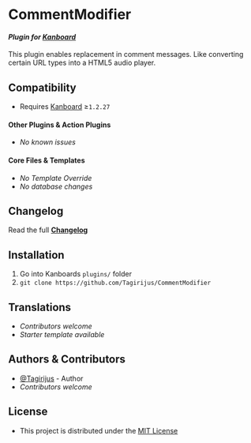 # CommentModifier

#### _Plugin for [Kanboard](https://github.com/fguillot/kanboard "Kanboard - Kanban Project Management Software")_

This plugin enables replacement in comment messages. Like converting certain URL types into a HTML5 audio player.


Compatibility
-------------

- Requires [Kanboard](https://github.com/fguillot/kanboard "Kanboard - Kanban Project Management Software") ≥`1.2.27`

#### Other Plugins & Action Plugins
- _No known issues_
#### Core Files & Templates
- _No Template Override_
- _No database changes_


Changelog
---------

Read the full [**Changelog**](../master/changelog.md "See changes")
 

Installation
------------

1. Go into Kanboards `plugins/` folder
2. `git clone https://github.com/Tagirijus/CommentModifier`


Translations
------------

- _Contributors welcome_
- _Starter template available_

Authors & Contributors
----------------------

- [@Tagirijus](https://github.com/Tagirijus) - Author
- _Contributors welcome_


License
-------
- This project is distributed under the [MIT License](../master/LICENSE "Read The MIT license")
